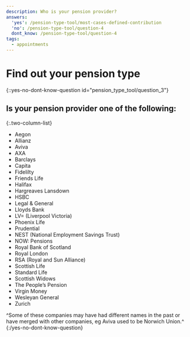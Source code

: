 ```yaml
---
description: Who is your pension provider?
answers:
  'yes': /pension-type-tool/most-cases-defined-contribution
  'no': /pension-type-tool/question-4
  dont_know: /pension-type-tool/question-4
tags:
  - appointments
---
```


# Find out your pension type

{::yes-no-dont-know-question id="pension_type_tool/question_3"}
## Is your pension provider one of the following:

{:.two-column-list}
* Aegon
* Allianz
* Aviva
* AXA
* Barclays
* Capita
* Fidelilty
* Friends Life
* Halifax
* Hargreaves Lansdown
* HSBC
* Legal & General
* Lloyds Bank
* LV= (Liverpool Victoria)
* Phoenix Life
* Prudential
* NEST (National Employment Savings Trust)
* NOW: Pensions
* Royal Bank of Scotland
* Royal London
* RSA (Royal and Sun Alliance)
* Scottish Life
* Standard Life
* Scottish Widows
* The People’s Pension
* Virgin Money
* Wesleyan General
* Zurich

^Some of these companies may have had different names in the past or have merged with other companies, eg Aviva used to be Norwich Union.^
{:/yes-no-dont-know-question}
